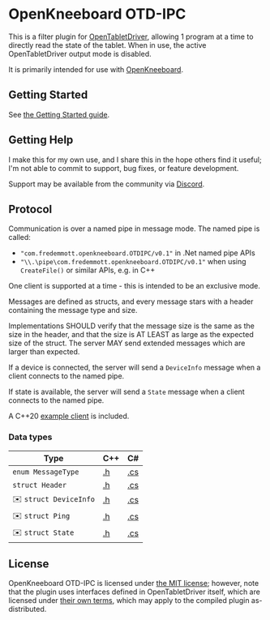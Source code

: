 # OpenKneeboard OTD-IPC

This is a filter plugin for [OpenTabletDriver], allowing 1 program at a time to directly read the state of the tablet. When in use, the active OpenTabletDriver output mode is disabled.

It is primarily intended for use with [OpenKneeboard].

## Getting Started

See [the Getting Started guide](docs/getting-started.md).

## Getting Help

I make this for my own use, and I share this in the hope others find it useful; I'm not able to commit to support, bug fixes, or feature development.    

Support may be available from the community via [Discord].

## Protocol

Communication is over a named pipe in message mode. The named pipe is called:
- `"com.fredemmott.openkneeboard.OTDIPC/v0.1"` in .Net named pipe APIs
- `"\\.\pipe\com.fredemmott.openkneeboard.OTDIPC/v0.1"` when using `CreateFile()` or similar APIs, e.g. in C++

One client is supported at a time - this is intended to be an exclusive mode.

Messages are defined as structs, and every message stars with a header containing the message type and size.

Implementations SHOULD verify that the message size is the same as the size in the header, and that the size is AT LEAST as large as the expected size of the struct. The server MAY send extended messages which are larger than expected.

If a device is connected, the server will send a `DeviceInfo` message when a client connects to the named pipe.

If state is available, the server will send a `State` message when a client connects to the named pipe.

A C++20 [example client](OTDIPC-TestClient/OTDIPC-TestClient.cpp) is included.

### Data types

| Type | C++ | C# |
|------|-----|----|
| `enum MessageType` | [.h](include/OTD-IPC/MessageType.h) | [.cs](OTDIPC/MessageType.cs) |
| `struct Header` | [.h](include/OTD-IPC/Header.h) | [.cs](OTDIPC/Header.cs) |
| ✉️ `struct DeviceInfo` | [.h](include/OTD-IPC/DeviceInfo.h) | [.cs](OTDIPC/DeviceInfo.cs) |
| ✉️ `struct Ping` | [.h](include/OTD-IPC/Ping.h) | [.cs](OTDIPC/Ping.cs) |
| ✉️ `struct State` | [.h](include/OTD-IPC/State.h) | [.cs](OTDIPC/State.cs) |

## License

OpenKneeboard OTD-IPC is licensed under [the MIT license](LICENSE); however, note that the plugin uses interfaces defined in OpenTabletDriver itself, which are licensed under [their own terms](OpenTabletDriver-LICENSE), which may apply to the compiled plugin as-distributed.

[Discord]: https://go.openkneeboard.com/discord
[OpenKneeboard]: https://github.com/OpenKneeboard/OpenKneeboard
[OpenTabletDriver]: https://opentabletdriver.net/
